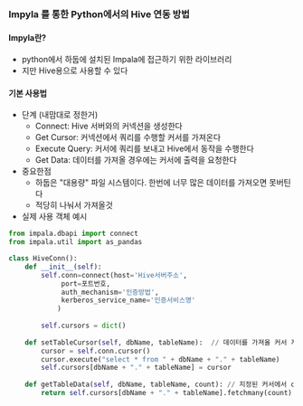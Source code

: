 ### Impyla 를 통한 Python에서의 Hive 연동 방법

#### Impyla란?
- python에서 하둡에 설치된 Impala에 접근하기 위한 라이브러리
- 지만 Hive용으로 사용할 수 있다

#### 기본 사용법
- 단계 (내맘대로 정한거)
  - Connect: Hive 서버와의 커넥션을 생성한다
  - Get Cursor: 커넥션에서 쿼리를 수행할 커서를 가져온다
  - Execute Query: 커서에 쿼리를 보내고 Hive에서 동작을 수행한다
  - Get Data: 데이터를 가져올 경우에는 커서에 출력을 요청한다
- 중요한점
  - 하둡은 "대용량" 파일 시스템이다. 한번에 너무 많은 데이터를 가져오면 못버틴다
  - 적당히 나눠서 가져올것
- 실제 사용 객체 예시
```python
from impala.dbapi import connect
from impala.util import as_pandas

class HiveConn():
    def __init__(self):
        self.conn=connect(host='Hive서버주소',
             port=포트번호,
             auth_mechanism='인증방법',
             kerberos_service_name='인증서비스명'
            )
        
        self.cursors = dict()
    
    def setTableCursor(self, dbName, tableName):  // 데이터를 가져올 커서 지정, 데이터를 나눠서 가져오려고 커서만 만들어둠
        cursor = self.conn.cursor()
        cursor.execute("select * from " + dbName + "." + tableName)
        self.cursors[dbName + "." + tableName] = cursor
    
    def getTableData(self, dbName, tableName, count): // 지정된 커서에서 count개 만큼 데이터 가져옴
        return self.cursors[dbName + "." + tableName].fetchmany(count)
```
    
